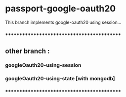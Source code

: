 # passport-google-oauth20

This branch implements google-oauth20 using session...

### *****************************************

## other branch :

### googleOauth20-using-session

### googleOauth20-using-state [with mongodb]

### *****************************************
